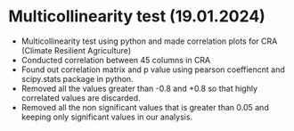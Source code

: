 # Multicollinearity test (19.01.2024)

- Multicollinearity test using python and made correlation plots for CRA (Climate Resilient Agriculture)
- Conducted correlation between 45 columns in CRA
- Found out correlation matrix and p value using pearson coeffiencnt and scipy.stats package in python.
- Removed all the values greater than -0.8 and +0.8 so that highly correlated values are discarded.
- Removed all the non significant values that is greater than 0.05 and keeping only significant values in our analysis. 
